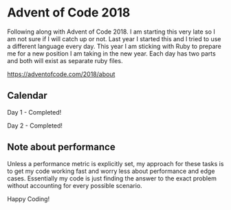 # Advent of Code 2018
Following along with Advent of Code 2018. I am starting this very late so I am not sure if I will catch up or not. Last year I started this and I tried to use a different language every day. This year I am sticking with Ruby to prepare me for a new position I am taking in the new year. Each day has two parts and both will exist as separate ruby files.

https://adventofcode.com/2018/about

## Calendar
Day 1 - Completed!

Day 2 - Completed!


## Note about performance
Unless a performance metric is explicitly set, my approach for these tasks is to get my code working fast and worry less about performance and edge cases. Essentially my code is just finding the answer to the exact problem without accounting for every possible scenario.

Happy Coding!
